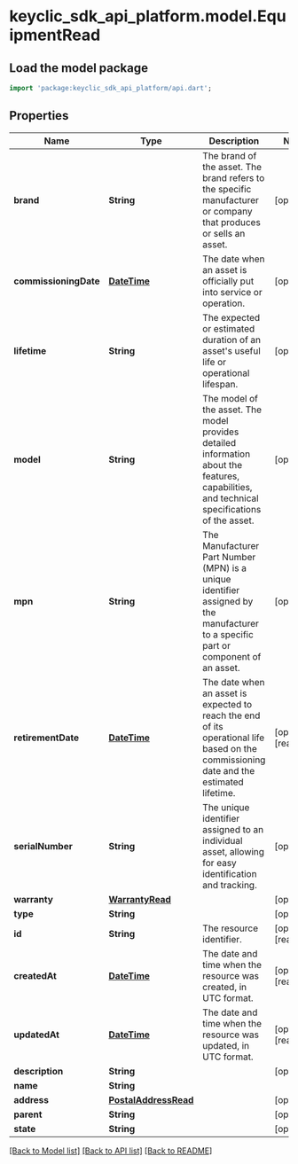# keyclic_sdk_api_platform.model.EquipmentRead

## Load the model package
```dart
import 'package:keyclic_sdk_api_platform/api.dart';
```

## Properties
Name | Type | Description | Notes
------------ | ------------- | ------------- | -------------
**brand** | **String** | The brand of the asset. The brand refers to the specific manufacturer or company that produces or sells an asset. | [optional] 
**commissioningDate** | [**DateTime**](DateTime.md) | The date when an asset is officially put into service or operation. | [optional] 
**lifetime** | **String** | The expected or estimated duration of an asset's useful life or operational lifespan. | [optional] 
**model** | **String** | The model of the asset. The model provides detailed information about the features, capabilities, and technical specifications of the asset. | [optional] 
**mpn** | **String** | The Manufacturer Part Number (MPN) is a unique identifier assigned by the manufacturer to a specific part or component of an asset. | [optional] 
**retirementDate** | [**DateTime**](DateTime.md) | The date when an asset is expected to reach the end of its operational life based on the commissioning date and the estimated lifetime. | [optional] [readonly] 
**serialNumber** | **String** | The unique identifier assigned to an individual asset, allowing for easy identification and tracking. | [optional] 
**warranty** | [**WarrantyRead**](WarrantyRead.md) |  | [optional] 
**type** | **String** |  | [optional] 
**id** | **String** | The resource identifier. | [optional] [readonly] 
**createdAt** | [**DateTime**](DateTime.md) | The date and time when the resource was created, in UTC format. | [optional] [readonly] 
**updatedAt** | [**DateTime**](DateTime.md) | The date and time when the resource was updated, in UTC format. | [optional] [readonly] 
**description** | **String** |  | [optional] 
**name** | **String** |  | 
**address** | [**PostalAddressRead**](PostalAddressRead.md) |  | [optional] 
**parent** | **String** |  | [optional] 
**state** | **String** |  | [optional] 

[[Back to Model list]](../README.md#documentation-for-models) [[Back to API list]](../README.md#documentation-for-api-endpoints) [[Back to README]](../README.md)


